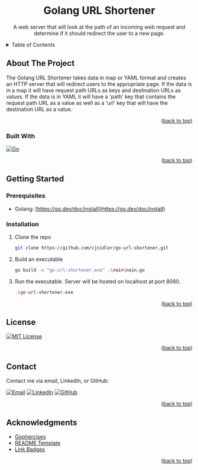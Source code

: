<a name="readme-top"></a>

<!-- PROJECT LOGO -->
<br />
<div align="center">
  <h1 align="center">Golang URL Shortener</h1>

  <p align="center">
    A web server that will look at the path of an incoming web request and determine if it should redirect the user to a new page.
  </p>
</div>

<!-- TABLE OF CONTENTS -->
<details>
  <summary>Table of Contents</summary>
  <ol>
    <li>
      <a href="#about-the-project">About The Project</a>
      <ul>
        <li><a href="#built-with">Built With</a></li>
      </ul>
    </li>
    <li>
      <a href="#getting-started">Getting Started</a>
      <ul>
        <li><a href="#prerequisites">Prerequisites</a></li>
        <li><a href="#installation">Installation</a></li>
      </ul>
    </li>
    <li><a href="#license">License</a></li>
    <li><a href="#contact">Contact</a></li>
    <li><a href="#acknowledgments">Acknowledgments</a></li>
  </ol>
</details>

<!-- ABOUT THE PROJECT -->

## About The Project

The Golang URL Shortener takes data in map or YAML format and creates an HTTP server that will redirect users to the appropriate page. If the data is in a map it will have request path URLs as keys and destination URLs as values. If the data is in YAML it will have a 'path' key that contains the request path URL as a value as well as a 'url' key that will have the destination URL as a value.

<p align="right">(<a href="#readme-top">back to top</a>)</p>

<!-- BUILT WITH -->

### Built With

[![Go][go-shield]][go-url]

<p align="right">(<a href="#readme-top">back to top</a>)</p>

<!-- GETTING STARTED -->

## Getting Started

### Prerequisites

-   Golang:
    [https://go.dev/doc/install](https://go.dev/doc/install)

### Installation

1. Clone the repo
    ```sh
    git clone https://github.com/cjsidler/go-url-shortener.git
    ```
2. Build an executable
    ```sh
    go build -o "go-url-shortener.exe" .\main\main.go
    ```
3. Run the executable. Server will be hosted on localhost at port 8080.
    ```sh
    .\go-url-shortener.exe
    ```

<p align="right">(<a href="#readme-top">back to top</a>)</p>

<!-- LICENSE -->

## License

[![MIT License][license-shield]][license-url]

<p align="right">(<a href="#readme-top">back to top</a>)</p>

<!-- CONTACT -->

## Contact

Contact me via email, LinkedIn, or GitHub:

[![Email][gmail-shield]][gmail-url]
[![LinkedIn][linkedin-shield]][linkedin-url]
[![GitHub][github-shield]][github-url]

<p align="right">(<a href="#readme-top">back to top</a>)</p>

<!-- ACKNOWLEDGMENTS -->

## Acknowledgments

-   [Gophercises](https://gophercises.com/)
-   [README Template](https://github.com/othneildrew/Best-README-Template)
-   [Link Badges](https://shields.io/)

<p align="right">(<a href="#readme-top">back to top</a>)</p>

<!-- MARKDOWN LINKS & IMAGES -->

[license-shield]: https://img.shields.io/github/license/othneildrew/Best-README-Template.svg?style=for-the-badge
[license-url]: https://github.com/othneildrew/Best-README-Template/blob/master/LICENSE.txt
[linkedin-shield]: https://img.shields.io/badge/-LinkedIn-black.svg?style=for-the-badge&logo=linkedin&colorB=555
[linkedin-url]: https://www.linkedin.com/in/collinsidler/
[go-shield]: https://img.shields.io/badge/Golang-blue?style=for-the-badge&logo=go&logoColor=white
[go-url]: https://go.dev
[gmail-shield]: https://img.shields.io/badge/Gmail-D14836?style=for-the-badge&logo=gmail&logoColor=white
[gmail-url]: mailto:cjsidler@gmail.com
[github-shield]: https://img.shields.io/badge/GitHub-black?style=for-the-badge&logo=github&logoColor=white
[github-url]: https://github.com/cjsidler/go-cli-quizzer
